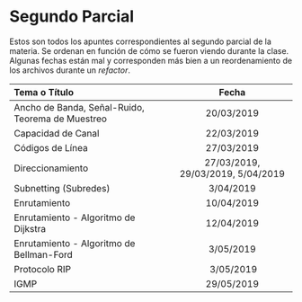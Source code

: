 # Segundo Parcial

Estos son todos los apuntes correspondientes al segundo parcial de la materia. Se ordenan en función de cómo se fueron viendo durante la clase. Algunas fechas están mal y corresponden más bien a un reordenamiento de los archivos durante un _refactor_.

| Tema o Título                                    |               Fecha               |
| :----------------------------------------------- | :-------------------------------: |
| Ancho de Banda, Señal-Ruido, Teorema de Muestreo |            20/03/2019             |
| Capacidad de Canal                               |            22/03/2019             |
| Códigos de Línea                                 |            27/03/2019             |
| Direccionamiento                                 | 27/03/2019, 29/03/2019, 5/04/2019 |
| Subnetting (Subredes)                            |             3/04/2019             |
| Enrutamiento                                     |            10/04/2019             |
| Enrutamiento - Algoritmo de Dijkstra             |            12/04/2019             |
| Enrutamiento - Algoritmo de Bellman-Ford         |             3/05/2019             |
| Protocolo RIP                                    |             3/05/2019             |
|IGMP|29/05/2019|
